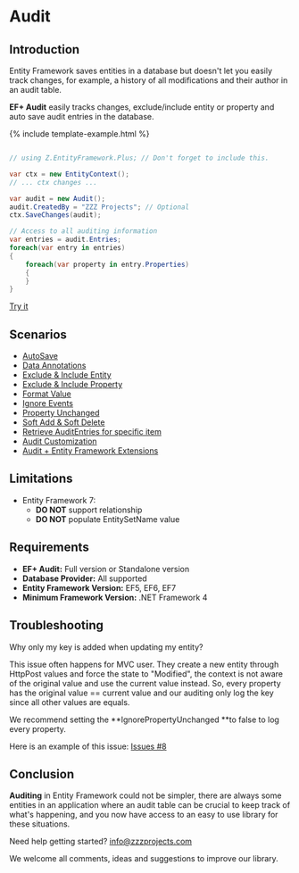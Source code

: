 # Audit

## Introduction

Entity Framework saves entities in a database but doesn't let you easily track changes, for example, a history of all modifications and their author in an audit table.

**EF+ Audit** easily tracks changes, exclude/include entity or property and auto save audit entries in the database.


{% include template-example.html %} 
```csharp

// using Z.EntityFramework.Plus; // Don't forget to include this.

var ctx = new EntityContext();
// ... ctx changes ...

var audit = new Audit();
audit.CreatedBy = "ZZZ Projects"; // Optional
ctx.SaveChanges(audit);

// Access to all auditing information
var entries = audit.Entries;
foreach(var entry in entries)
{
    foreach(var property in entry.Properties)
    {
    }
}
```
[Try it](https://dotnetfiddle.net/AJVhpP)

## Scenarios

 - [AutoSave](scenarios/ef6-audit-autosave.md)
 - [Data Annotations](scenarios/ef6-audit-data-annotations.md)
 - [Exclude & Include Entity](scenarios/ef6-audit-exclude-include-entity.md)
 - [Exclude & Include Property](scenarios/ef6-audit-exclude-include-property.md)
 - [Format Value](scenarios/ef6-audit-format-value.md)
 - [Ignore Events](scenarios/ef6-audit-ignore-events.md)
 - [Property Unchanged](scenarios/ef6-audit-property-unchanged.md)
 - [Soft Add & Soft Delete](scenarios/ef6-audit-soft-add-soft-delete.md)
 - [Retrieve AuditEntries for specific item](scenarios/ef6-audit-retrieve-audit-entries-for-specific-item.md)
 - [Audit Customization](scenarios/ef6-audit-customization.md)
 - [Audit + Entity Framework Extensions](scenarios/ef6-audit-ef-extensions.md)
 
## Limitations

 - Entity Framework 7:
   - **DO NOT** support relationship
   - **DO NOT** populate EntitySetName value

## Requirements

 - **EF+ Audit:** Full version or Standalone version
 - **Database Provider:** All supported
 - **Entity Framework Version:** EF5, EF6, EF7
 - **Minimum Framework Version:** .NET Framework 4

## Troubleshooting

Why only my key is added when updating my entity?

This issue often happens for MVC user. They create a new entity through HttpPost values and force the state to "Modified", the context is not aware of the original value and use the current value instead. So, every property has the original value == current value and our auditing only log the key since all other values are equals.

We recommend setting the **IgnorePropertyUnchanged **to false to log every property.

Here is an example of this issue: [Issues #8](https://github.com/zzzprojects/EntityFramework-Plus/issues/8)

## Conclusion

**Auditing** in Entity Framework could not be simpler, there are always some entities in an application where an audit table can be crucial to keep track of what's happening, and you now have access to an easy to use library for these situations.

Need help getting started? [info@zzzprojects.com](mailto:info@zzzprojects.com)

We welcome all comments, ideas and suggestions to improve our library.
